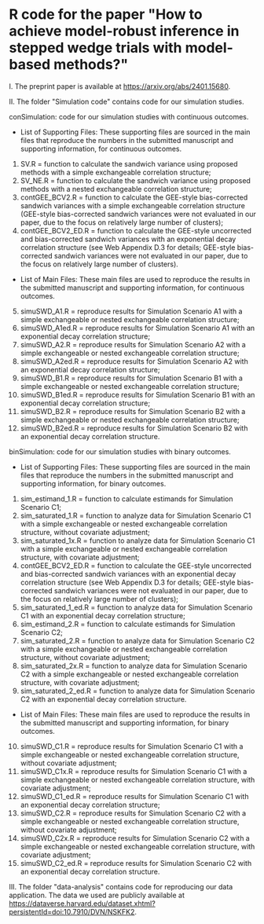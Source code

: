 # R code for the paper "How to achieve model-robust inference in stepped wedge trials with model-based methods?"

I. The preprint paper is available at https://arxiv.org/abs/2401.15680. 

II. The folder "Simulation code" contains code for our simulation studies.

conSimulation: code for our simulation studies with continuous outcomes.

- List of Supporting Files: These supporting files are sourced in the main files that reproduce the numbers in the submitted manuscript and supporting information, for continuous outcomes.

1. SV.R = function to calculate the sandwich variance using proposed methods with a simple exchangeable correlation structure;
2. SV_NE.R = function to calculate the sandwich variance using proposed methods with a nested exchangeable correlation structure;
3. contGEE_BCV2.R = function to calculate the GEE-style bias-corrected sandwich variances with a simple exchangeable correlation structure (GEE-style bias-corrected sandwich variances were not evaluated in our paper, due to the focus on relatively large number of clusters);
4. contGEE_BCV2_ED.R = function to calculate the GEE-style uncorrected and bias-corrected sandwich variances with an exponential decay correlation structure (see Web Appendix D.3 for details; GEE-style bias-corrected sandwich variances were not evaluated in our paper, due to the focus on relatively large number of clusters).

- List of Main Files: These main files are used to reproduce the results in the submitted manuscript and supporting information, for continuous outcomes.

5. simuSWD_A1.R = reproduce results for Simulation Scenario A1 with a simple exchangeable or nested exchangeable correlation structure;
6. simuSWD_A1ed.R = reproduce results for Simulation Scenario A1 with an exponential decay correlation structure;
7. simuSWD_A2.R = reproduce results for Simulation Scenario A2 with a simple exchangeable or nested exchangeable correlation structure;
8. simuSWD_A2ed.R = reproduce results for Simulation Scenario A2 with an exponential decay correlation structure;
9. simuSWD_B1.R = reproduce results for Simulation Scenario B1 with a simple exchangeable or nested exchangeable correlation structure;
10. simuSWD_B1ed.R = reproduce results for Simulation Scenario B1 with an exponential decay correlation structure;
11. simuSWD_B2.R = reproduce results for Simulation Scenario B2 with a simple exchangeable or nested exchangeable correlation structure;
12. simuSWD_B2ed.R = reproduce results for Simulation Scenario B2 with an exponential decay correlation structure.

binSimulation: code for our simulation studies with binary outcomes.

- List of Supporting Files: These supporting files are sourced in the main files that reproduce the numbers in the submitted manuscript and supporting information, for binary outcomes.

1. sim_estimand_1.R = function to calculate estimands for Simulation Scenario C1;
2. sim_saturated_1.R = function to analyze data for Simulation Scenario C1 with a simple exchangeable or nested exchangeable correlation structure, without covariate adjustment;
3. sim_saturated_1x.R = function to analyze data for Simulation Scenario C1 with a simple exchangeable or nested exchangeable correlation structure, with covariate adjustment;
4. contGEE_BCV2_ED.R = function to calculate the GEE-style uncorrected and bias-corrected sandwich variances with an exponential decay correlation structure (see Web Appendix D.3 for details; GEE-style bias-corrected sandwich variances were not evaluated in our paper, due to the focus on relatively large number of clusters);
5. sim_saturated_1_ed.R = function to analyze data for Simulation Scenario C1 with an exponential decay correlation structure;
6. sim_estimand_2.R = function to calculate estimands for Simulation Scenario C2;
7. sim_saturated_2.R = function to analyze data for Simulation Scenario C2 with a simple exchangeable or nested exchangeable correlation structure, without covariate adjustment;
8. sim_saturated_2x.R = function to analyze data for Simulation Scenario C2 with a simple exchangeable or nested exchangeable correlation structure, with covariate adjustment;
9. sim_saturated_2_ed.R = function to analyze data for Simulation Scenario C2 with an exponential decay correlation structure.

- List of Main Files: These main files are used to reproduce the results in the submitted manuscript and supporting information, for binary outcomes.

10. simuSWD_C1.R = reproduce results for Simulation Scenario C1 with a simple exchangeable or nested exchangeable correlation structure, without covariate adjustment;
11. simuSWD_C1x.R = reproduce results for Simulation Scenario C1 with a simple exchangeable or nested exchangeable correlation structure, with covariate adjustment;
12. simuSWD_C1_ed.R = reproduce results for Simulation Scenario C1 with an exponential decay correlation structure;
13. simuSWD_C2.R = reproduce results for Simulation Scenario C2 with a simple exchangeable or nested exchangeable correlation structure, without covariate adjustment;
14. simuSWD_C2x.R = reproduce results for Simulation Scenario C2 with a simple exchangeable or nested exchangeable correlation structure, with covariate adjustment;
15. simuSWD_C2_ed.R = reproduce results for Simulation Scenario C2 with an exponential decay correlation structure.

III. The folder "data-analysis" contains code for reproducing our data application. The data we used are publicly available at https://dataverse.harvard.edu/dataset.xhtml?persistentId=doi:10.7910/DVN/NSKFK2.
